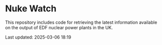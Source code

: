 # Nuke Watch

This repository includes code for retrieving the latest information available on the output of EDF nuclear power plants in the UK.

Last updated: 2025-03-06 18:19